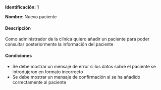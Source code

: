 **Identificación:** 1

**Nombre**: Nuevo paciente

#### Descripción

Como administrador de la clínica quiero añadir un paciente para poder consultar posteriormente la información del paciente

#### Condiciones

* Se debe mostrar un mensaje de error si los datos sobre el paciente se introdujeron en formato incorrecto
* Se debe mostrar un mensaje de confirmación si se ha añadido correctamente al paciente
